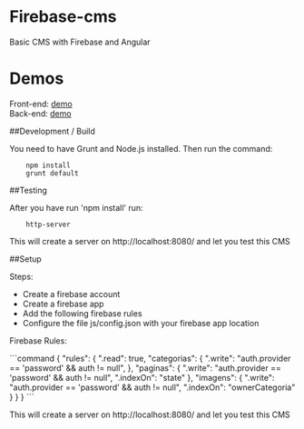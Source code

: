 # Firebase-cms

Basic CMS with Firebase and Angular

# Demos

Front-end: <a href="https://rawgit.com/eralha/firebase-cms/master/index.html">demo</a><br />
Back-end: <a href="https://rawgit.com/eralha/firebase-cms/master/adm/index.html">demo</a>


##Development / Build

<p>You need to have Grunt and Node.js installed. Then run the command:</p>

```command
	npm install
	grunt default
```

##Testing

<p>After you have run 'npm install' run:</p>

```command
	http-server
```

<p>This will create a server on http://localhost:8080/ and let you test this CMS</p>


##Setup

<p>Steps:</p>
<ul>
	<li>Create a firebase account</li>
	<li>Create a firebase app</li>
	<li>Add the following firebase rules</li>
	<li>Configure the file js/config.json with your firebase app location</li>
</ul>

<p>Firebase Rules:</p>
```command
	{
	    "rules": {
	        ".read": true,
	        "categorias": {
	          ".write": "auth.provider == 'password' && auth != null",
	        },
	        "paginas": {
	          ".write": "auth.provider == 'password' && auth != null",
	          ".indexOn": "state"
	        },
	        "imagens": {
	          ".write": "auth.provider == 'password' && auth != null",
	          ".indexOn": "ownerCategoria"
	        }
	    }
	}
```

<p>This will create a server on http://localhost:8080/ and let you test this CMS</p>